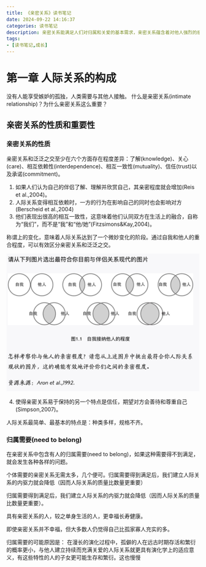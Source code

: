 ```yaml
---
title: 《亲密关系》读书笔记
date: 2024-09-22 14:16:37
categories: 读书笔记
description: 亲密关系能满足人们对归属和关爱的基本需求，亲密关系蕴含着对他人强烈的感情依恋，也常常会涉及与他人的相互依赖。众所周知，要抵御精神或身体疾病，任何人所能得到的最好保护，莫过于身边积极的社会支持网络。亲密关系能提供有意义且持久的社会支持网络，人们苦恼时可以向伴侣求助，而在伴侣需要时也能关照和帮助他们。
tags:
- [读书笔记,成长]
---
```


# 第一章 人际关系的构成

没有人能享受嫉妒的孤独，人类需要与其他人接触。
什么是亲密关系(intimate relationship)？为什么亲密关系这么重要？

## 亲密关系的性质和重要性

### 亲密关系的性质

亲密关系和泛泛之交至少在六个方面存在程度差异：了解(knowledge)、关心(care)、相互依赖性(interdependence)、相互一致性(mutuality)、信任(trust)以及承诺(commitment)。

1. 如果人们认为自己的伴侣了解、理解并欣赏自己，其亲密程度就会增加(Reis et al.,2004)。
2. 人际关系变得相互依赖时，一方的行为在影响自己的同时也会影响对方(Berscheid et al.,2004)
3. 他们表现出很高的相互一致性，这意味着他们认同双方在生活上的融合，自称为“我们”，而不是“我”和“他/她”(Fitzsimons&Kay,2004)。

称谓上的变化，意味着人际关系达到了一个微妙变化的阶段。通过自我和他人的重合程度，可以有效区分亲密关系和泛泛之交。

![p1.1 怎样考察你与他人的亲密程度](/images/亲密关系/p1.1.png)

4. 使得亲密关系易于保持的另一个特点是信任，期望对方会善待和尊重自己(Simpson,2007)。

人际关系最简单、最基本的特点是：种类多样，规格不齐。

### 归属需要(need to belong)

在亲密关系中包含有人的归属需要(need to belong)，如果这种需要得不到满足，就会发生各种各样的问题。

个体需要的亲密关系无需太多，几个便可。归属需要得到满足后，我们建立人际关系的内驱力就会降低（因而人际关系的质量比数量更重要）

归属需要得到满足后，我们建立人际关系的内驱力就会降低（因而人际关系的质量比数量更重要）。

具有亲密关系的人，较之单身生活的人，更幸福长寿健康。

即使亲密关系并不幸福，但大多数人仍觉得自己比孤家寡人充实的多。

归属需要的可能原因是：
在漫长的演化过程中，孤僻的人在远古时期存活和繁衍的概率更小，与他人建立持续而充满关爱的人际关系就更具有演化学上的适应意义，有这些特性的人的子女更可能生存和繁衍。这也慢慢


